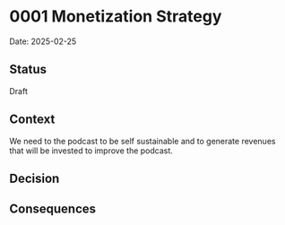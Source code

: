 # 0001 Monetization Strategy

Date: 2025-02-25

## Status

Draft

## Context

We need to the podcast to be self sustainable and to generate revenues that will
be invested to improve the podcast.

## Decision

## Consequences
